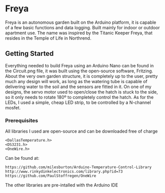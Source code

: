 # Freya

Freya is an autonomous garden built on the Arduino platform, it is capable of a few basic functions and data logging. Built mainly for indoor or outdoor apartment use. The name was inspired by the Titanic Keeper Freya, that resides in the Temple of Life in Northrend.

## Getting Started

Everything needed to build Freya using an Arduino Nano can be found in the Circuit.png file, it was built using the open-source software, Fritzing.
About the very own garden structure, it is completely up to the user, pretty much any design will work, as long as the watering tube is capable of delivering water to the soil and the sensors are fitted in it.
On one of my designs, the servo motor used to open/close the hatch is stuck to the side, so it only needs to rotate 180º to completely control the hatch. As for the LEDs, I used a simple, cheap LED strip, to be controlled by a N-channel mosfet.

### Prerequisites

All libraries I used are open-source and can be downloaded free of charge
```
<DallasTemperature.h>
<DS3231.h>
<OneWire.h>
```
Can be found at:
```
https://github.com/milesburton/Arduino-Temperature-Control-Library
http://www.rinkydinkelectronics.com/library.php?id=73
https://github.com/PaulStoffregen/OneWire
```
The other libraries are pre-intalled with the Arduino IDE
